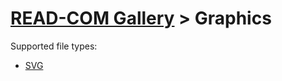 # [READ-COM Gallery](..) > Graphics

Supported file types:
* [SVG](https://en.wikipedia.org/wiki/Scalable_Vector_Graphics)
